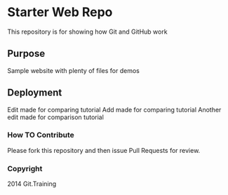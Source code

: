 # Starter Web Repo

This repository is for showing how Git and GitHub work

## Purpose

Sample website with plenty of files for demos

## Deployment

Edit made for comparing tutorial
Add made for comparing tutorial
Another edit made for comparison tutorial

### How TO Contribute

Please fork this repository and then issue Pull Requests
for review.

### Copyright

2014 Git.Training
